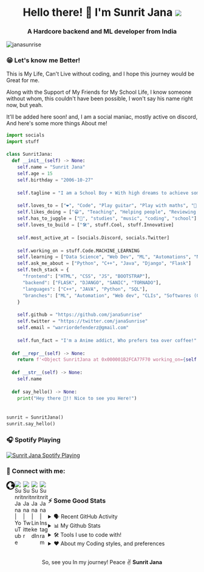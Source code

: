 <h1 align="center">Hello there! 👋 I'm Sunrit Jana <img src="https://media.giphy.com/media/mGcNjsfWAjY5AEZNw6/giphy.gif" width="50"></h1>
<h3 align="center">A Hardcore backend and ML developer from India</h3>

<p align="left"> <img src="https://komarev.com/ghpvc/?username=janasunrise" alt="janasunrise" /> </p>

### 😁 Let's know me Better!
This is My Life, Can't Live without coding, and I hope this journey would be Great for me.

Along with the Support of My Friends for My School Life, I know someone without whom, this couldn't have been possible, I won't say his name right now, but yeah.

It'll be added here soon! and, I am a social maniac, mostly active on discord, And here's some more things About me!

```python
import socials
import stuff

class SunritJana:
  def __init__(self) -> None:
    self.name = "Sunrit Jana"
    self.age = 15
    self.birthday = "2006-10-27"

    self.tagline = "I am a School Boy ☀️ With high dreams to achieve something great!"

    self.loves_to = ["❤️", "Code", "Play guitar", "Play with maths", "🔭 Explore new things"]
    self.likes_doing = ["😁", "Teaching", "Helping people", "Reviewing others' Code"]
    self.has_to_juggle = ["🔮", "studies", "music", "coding", "school"]
    self.loves_to_build = ["🛠️", stuff.Cool, stuff.Innovative]
    
    self.most_active_at = [socials.Discord, socials.Twitter]

    self.working_on = stuff.Code.MACHINE_LEARNING
    self.learning = ["Data Science", "Web Dev", "ML", "Automations", "NextJS"]
    self.ask_me_about = ["Python", "C++", "Java", "Django", "Flask"]
    self.tech_stack = {
      "frontend": ["HTML", "CSS", "JS", "BOOTSTRAP"],
      "backend": ["FLASK", "DJANGO", "SANIC", "TORNADO"],
      "languages": ["C++", "JAVA", "Python", "SQL"],
      "branches": ["ML", "Automation", "Web dev", "CLIs", "Softwares (GUI)"],
    }
    
    self.github = "https://github.com/janaSunrise"
    self.twitter = "https://twitter.com/janaSunrise"
    self.email = "warriordefenderz@gmail.com"
    
    self.fun_fact = "I'm a Anime addict, Who prefers tea over coffee!"
  
  def __repr__(self) -> None:
    return f'<Object SunritJana at 0x000001B2FCA77F70 working_on={self.working_on} active_at={self.most_active_at}>'
    
  def __str__(self) -> None:
    self.name
    
  def say_hello() -> None:
    print("Hey there 🙋‍!! Nice to see you Here!")
    

sunrit = SunritJana()
sunrit.say_hello()
```

### 🎧 Spotify Playing

[<img src="https://spotify-activity.warriordefenderz.vercel.app/api/spotify" alt="Sunrit Jana Spotify Playing" width="400" />](https://open.spotify.com/user/qy9jhr85so9g8pr6zz7aizc6x)

### 🔗 Connect with me:

[<img align="left" alt="Sunrit Jana" width="22px" src="https://raw.githubusercontent.com/iconic/open-iconic/master/svg/globe.svg" />][website]
[<img align="left" alt="Sunrit Jana | YouTube" width="22px" src="https://cdn.jsdelivr.net/npm/simple-icons@v3/icons/youtube.svg" />][youtube]
[<img align="left" alt="Sunrit Jana | Twitter" width="22px" src="https://cdn.jsdelivr.net/npm/simple-icons@v3/icons/twitter.svg" />][twitter]
[<img align="left" alt="Sunrit Jana | LinkedIn" width="22px" src="https://cdn.jsdelivr.net/npm/simple-icons@v3/icons/linkedin.svg" />][linkedin]
[<img align="left" alt="Sunrit Jana | Instagram" width="22px" src="https://cdn.jsdelivr.net/npm/simple-icons@v3/icons/instagram.svg" />][instagram]

<br />

### :zap: Some Good Stats

<details>
  <summary>🗣 Recent GitHub Activity</summary>
  
<!--START_SECTION:activity-->
1. 🎉 Merged PR [#4](https://github.com/janaSunrise/HypixelIO/pull/4) in [janaSunrise/HypixelIO](https://github.com/janaSunrise/HypixelIO)
2. 💪 Opened PR [#4](https://github.com/janaSunrise/HypixelIO/pull/4) in [janaSunrise/HypixelIO](https://github.com/janaSunrise/HypixelIO)
<!--END_SECTION:activity-->
</details>

<details>
  <summary>📊 My Github Stats</summary>
 
  <p><img src="https://github-readme-stats.warriordefenderz.vercel.app/api?username=janasunrise&show_icons=true&include_all_commits=true&line_height=25" alt="janasunrise" /></p>
  
  <p><img align="center" src="https://github-readme-streak-stats.herokuapp.com/?user=janasunrise&" alt="janaSunrise" /></p>
  
  <p align="left"> <a href="https://github.com/janaSunrise"><img src="https://github-profile-trophy.vercel.app/?username=janaSunrise" alt="janaSunrise" /></a> </p>

</details>

<details>
  <summary> 🛠 Tools I use to code with! </summary>

- UI / UX

  <img src="https://www.vectorlogo.zone/logos/figma/figma-icon.svg" alt="figma" width="40" height="40"/>  

- Frontend

  <img src="https://devicons.github.io/devicon/devicon.git/icons/html5/html5-original-wordmark.svg" alt="html5" width="40" height="40"/>
  <img src="https://devicons.github.io/devicon/devicon.git/icons/css3/css3-original-wordmark.svg" alt="css3" width="40" height="40"/>
  <img src="https://devicons.github.io/devicon/devicon.git/icons/bootstrap/bootstrap-plain.svg" alt="bootstrap" width="40" height="40"/>
  <img src="https://raw.githubusercontent.com/gilbarbara/logos/804dc257b59e144eaca5bc6ffd16949752c6f789/logos/bulma.svg" alt="bulma" width="40" height="40"/>
  <img src="https://raw.githubusercontent.com/prplx/svg-logos/5585531d45d294869c4eaab4d7cf2e9c167710a9/svg/materialize.svg" alt="materialize" width="40" height="40"/>
  <img src="https://www.chartjs.org/media/logo-title.svg" alt="chartjs" width="40" height="40"/>

- Backend

  <img src="https://devicons.github.io/devicon/devicon.git/icons/django/django-original.svg" alt="django" width="40" height="40"/>
  <img src="https://www.vectorlogo.zone/logos/pocoo_flask/pocoo_flask-icon.svg" alt="flask" width="40" height="40"/> 
  
- Programming Languages
  
  <img src="https://devicons.github.io/devicon/devicon.git/icons/c/c-original.svg" alt="c" width="40" height="40"/>
  <img src="https://devicons.github.io/devicon/devicon.git/icons/cplusplus/cplusplus-original.svg" alt="cplusplus" width="40" height="40"/>
  <img src="https://devicons.github.io/devicon/devicon.git/icons/java/java-original-wordmark.svg" alt="java" width="40" height="40"/>
  <img src="https://devicons.github.io/devicon/devicon.git/icons/python/python-original.svg" alt="python" width="40" height="40"/> 
  <img src="https://cdn.worldvectorlogo.com/logos/arduino-1.svg" alt="arduino" width="40" height="40"/>
 
- Databases
  
  <img src="https://devicons.github.io/devicon/devicon.git/icons/mysql/mysql-original-wordmark.svg" alt="mysql" width="40" height="40"/> 
  <img src="https://www.vectorlogo.zone/logos/firebase/firebase-icon.svg" alt="firebase" width="40" height="40"/>

- Cloud

  <img src="https://www.vectorlogo.zone/logos/microsoft_azure/microsoft_azure-icon.svg" alt="azure" width="40" height="40"/>
  <img src="https://www.vectorlogo.zone/logos/google_cloud/google_cloud-icon.svg" alt="gcp" width="40" height="40"/> 


- Frameworks
  - Frontend
  
    <img src="https://www.vectorlogo.zone/logos/gatsbyjs/gatsbyjs-icon.svg" alt="gatsby" width="40" height="40"/>
  
  - AI / ML

    <img src="https://www.vectorlogo.zone/logos/tensorflow/tensorflow-icon.svg" alt="tensorflow" width="40" height="40"/>
    <img src="https://www.vectorlogo.zone/logos/pytorch/pytorch-icon.svg" alt="pytorch" width="40" height="40"/> 

- Others

  <img src="https://www.vectorlogo.zone/logos/git-scm/git-scm-icon.svg" alt="git" width="40" height="40"/> 
  <img src="https://devicons.github.io/devicon/devicon.git/icons/linux/linux-original.svg" alt="linux" width="40" height="40"/> 
  <img src="https://www.vectorlogo.zone/logos/gnu_bash/gnu_bash-icon.svg" alt="bash" width="40" height="40"/>
  <img src="https://download.blender.org/branding/community/blender_community_badge_white.svg" alt="blender" width="40" height="40"/>
  <img src="https://devicons.github.io/devicon/devicon.git/icons/docker/docker-original-wordmark.svg" alt="docker" width="40" height="40"/>
  <img src="https://www.vectorlogo.zone/logos/grafana/grafana-icon.svg" alt="grafana" width="40" height="40"/>
  <img src="https://www.vectorlogo.zone/logos/heroku/heroku-icon.svg" alt="heroku" width="40" height="40"/>

</details>

<details>
  <summary>❤️ About my Coding styles, and preferences </summary>
  <br />

  <!--START_SECTION:waka-->
![Lines of code](https://img.shields.io/badge/From%20Hello%20World%20I%27ve%20Written-1.4%20million%20lines%20of%20code-blue)

**🐱 My Github Data** 

> 🏆 1,239 Contributions in the Year 2020
 > 
> 📦 0 Bytes Used in Github's Storage 
 > 
> 🚫 Not Opted to Hire
 > 
> 📜 36 Public Repositories 
 > 
> 🔑 0 Private Repositories  
 > 
**I'm an Early 🐤** 

```text
🌞 Morning    51 commits     ████░░░░░░░░░░░░░░░░░░░░░   17.17% 
🌆 Daytime    136 commits    ███████████░░░░░░░░░░░░░░   45.79% 
🌃 Evening    105 commits    ████████░░░░░░░░░░░░░░░░░   35.35% 
🌙 Night      5 commits      ░░░░░░░░░░░░░░░░░░░░░░░░░   1.68%

```
📅 **I'm Most Productive on Wednesday** 

```text
Monday       54 commits     ████░░░░░░░░░░░░░░░░░░░░░   18.18% 
Tuesday      42 commits     ███░░░░░░░░░░░░░░░░░░░░░░   14.14% 
Wednesday    84 commits     ███████░░░░░░░░░░░░░░░░░░   28.28% 
Thursday     53 commits     ████░░░░░░░░░░░░░░░░░░░░░   17.85% 
Friday       27 commits     ██░░░░░░░░░░░░░░░░░░░░░░░   9.09% 
Saturday     16 commits     █░░░░░░░░░░░░░░░░░░░░░░░░   5.39% 
Sunday       21 commits     █░░░░░░░░░░░░░░░░░░░░░░░░   7.07%

```


📊 **This Week I Spent My Time On** 

```text
⌚︎ Time Zone: Asia/Kolkata

💬 Programming Languages: 
Python                   13 hrs 42 mins      ██████████████████████░░░   88.5% 
Markdown                 1 hr 10 mins        ██░░░░░░░░░░░░░░░░░░░░░░░   7.53% 
Other                    11 mins             ░░░░░░░░░░░░░░░░░░░░░░░░░   1.25% 
TOML                     11 mins             ░░░░░░░░░░░░░░░░░░░░░░░░░   1.25% 
YAML                     6 mins              ░░░░░░░░░░░░░░░░░░░░░░░░░   0.68%

🔥 Editors: 
PyCharm                  13 hrs 47 mins      ██████████████████████░░░   88.94% 
PyCharmCore              1 hr 4 mins         █░░░░░░░░░░░░░░░░░░░░░░░░   6.91% 
VS Code                  38 mins             █░░░░░░░░░░░░░░░░░░░░░░░░   4.15%

🐱‍💻 Projects: 
HypeMaths                11 hrs 18 mins      ██████████████████░░░░░░░   72.99% 
image-prediction-tf      1 hr 50 mins        ███░░░░░░░░░░░░░░░░░░░░░░   11.93% 
Cathy                    1 hr 4 mins         █░░░░░░░░░░░░░░░░░░░░░░░░   6.91% 
learning-sklearn         40 mins             █░░░░░░░░░░░░░░░░░░░░░░░░   4.4% 
hypixelio                23 mins             ░░░░░░░░░░░░░░░░░░░░░░░░░   2.58%

💻 Operating System: 
Linux                    15 hrs 29 mins      █████████████████████████   100.0%

```

**I Mostly Code in Python** 

```text
Python                   19 repos            █████████████████░░░░░░░░   70.37% 
JavaScript               3 repos             ██░░░░░░░░░░░░░░░░░░░░░░░   11.11% 
SCSS                     1 repo              █░░░░░░░░░░░░░░░░░░░░░░░░   3.7% 
Dockerfile               1 repo              █░░░░░░░░░░░░░░░░░░░░░░░░   3.7% 
C                        1 repo              █░░░░░░░░░░░░░░░░░░░░░░░░   3.7%

```


**Timeline**

![Chart not found](https://raw.githubusercontent.com/janaSunrise/janaSunrise/master/charts/bar_graph.png) 


<!--END_SECTION:waka-->
  
</details>

<br />

<div align="center">
  
  So, see you In my journey! Peace ✌️
  __Sunrit Jana__
  
</div>

[website]: https://sunritjana.now.sh
[twitter]: https://twitter.com/janaSunrise
[youtube]: https://youtube.com/UC3S4lcSvaSIiT3uSRSi7uCQ
[instagram]: https://instagram.com/dare.me_bro
[linkedin]: https://www.linkedin.com/in/sunrit-jana-785605197/

